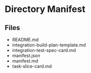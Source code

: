 # Directory Manifest

## Files

- README.md
- integration-build-plan-template.md
- integration-test-spec-card.md
- manifest.json
- manifest.md
- task-slice-card.md

